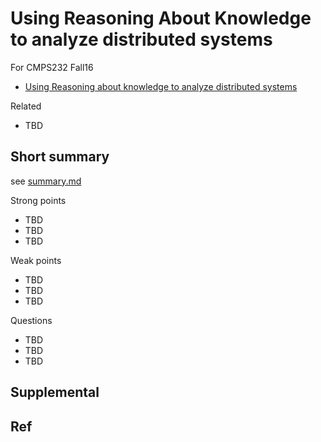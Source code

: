 # Using Reasoning About Knowledge to analyze distributed systems


For CMPS232 Fall16

- [Using Reasoning about knowledge to analyze distributed systems](https://www.cs.cornell.edu/home/halpern/papers/UsingRAK.pdf)

Related

- TBD

## Short summary

see [summary.md](summary.md)

Strong points

- TBD
- TBD
- TBD

Weak points

- TBD
- TBD
- TBD

Questions

- TBD
- TBD
- TBD

## Supplemental

## Ref
